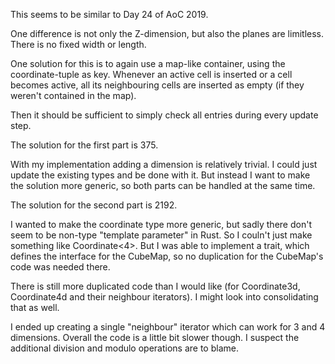 This seems to be similar to Day 24 of AoC 2019.

One difference is not only the Z-dimension, but also the planes are limitless.
There is no fixed width or length.

One solution for this is to again use a map-like container, using the coordinate-tuple as key.
Whenever an active cell is inserted or a cell becomes active, all its neighbouring cells are inserted as empty (if they weren't contained in the map).

Then it should be sufficient to simply check all entries during every update step.

The solution for the first part is 375.

With my implementation adding a dimension is relatively trivial.
I could just update the existing types and be done with it.
But instead I want to make the solution more generic, so both parts can be handled at the same time.

The solution for the second part is 2192.

I wanted to make the coordinate type more generic, but sadly there don't seem to be non-type "template parameter" in Rust.
So I couln't just make something like Coordinate<4>.
But I was able to implement a trait, which defines the interface for the CubeMap, so no duplication for the CubeMap's code was needed there.

There is still more duplicated code than I would like (for Coordinate3d, Coordinate4d and their neighbour iterators).
I might look into consolidating that as well.

I ended up creating a single "neighbour" iterator which can work for 3 and 4 dimensions.
Overall the code is a little bit slower though.
I suspect the additional division and modulo operations are to blame.
